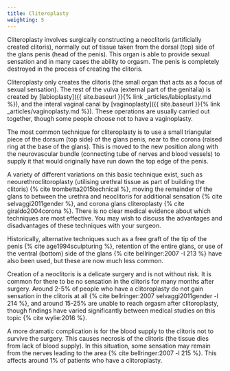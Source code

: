 ```yaml
---
title: Cliteroplasty
weighting: 5
---
```


Cliteroplasty involves surgically constructing a neoclitoris (artificially created clitoris), normally out of tissue taken from the dorsal (top) side of the glans penis (head of the penis). This organ is able to provide sexual sensation and in many cases the ability to orgasm. The penis is completely destroyed in the process of creating the clitoris.

Cliteroplasty only creates the clitoris (the small organ that acts as a focus of sexual sensation). The rest of the vulva (external part of the genitalia) is created by [labioplasty]({{ site.baseurl }}{% link _articles/labioplasty.md %}), and the interal vaginal canal by [vaginoplasty]({{ site.baseurl }}{% link _articles/vaginoplasty.md %}). These operations are usually carried out together, though some people choose not to have a vaginoplasty.

The most common technique for cliteroplasty is to use a small triangular piece of the dorsum (top side) of the glans penis, near to the corona (raised ring at the base of the glans). This is moved to the new position along with the neurovascular bundle (connecting tube of nerves and blood vessels) to supply it that would originally have run down the top edge of the penis.

A variety of different variations on this basic technique exist, such as neourethroclitoroplasty (utilising urethral tissue as part of building the clitoris) {% cite trombetta2015technical %}, moving the remainder of the glans to between the urethra and neoclitoris for additional sensation {% cite selvaggi2011gender %}, and corona glans cliteroplasty {% cite giraldo2004corona %}. There is no clear medical evidence about which techniques are most effective. You may wish to discuss the advantages and disadvantages of these techniques with your surgeon. 

Historically, alternative techniques such as a free graft of the tip of the penis {% cite age1994sculpturing %}, retention of the entire glans, or use of the ventral (bottom) side of the glans {% cite bellringer:2007 -l 213 %} have also been used, but these are now much less common.

Creation of a neoclitoris is a delicate surgery and is not without risk. It is common for there to be no sensation in the clitoris for many months after surgery. Around 2-5% of people who have a clitoroplasty do not gain sensation in the clitoris at all {% cite bellringer:2007 selvaggi2011gender  -l 214 %}, and around 15-25% are unable to reach orgasm after clitoroplasty, though findings have varied significantly between medical studies on this topic {% cite wylie:2016 %}.

A more dramatic complication is for the blood supply to the clitoris not to survive the surgery. This causes necrosis of the clitoris (the tissue dies from lack of blood supply). In this situation, some sensation may remain from the nerves leading to the area {% cite bellringer:2007 -l 215 %}. This affects around 1% of patients who have a clitoroplasty. 